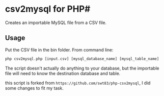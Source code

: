 # csv2mysql for PHP#

Creates an importable MySQL file from a CSV file.

## Usage ##

Put the CSV file in the bin folder.  From command line:

```php
php csv2mysql.php [input.csv] [mysql_database_name] [mysql_table_name]
```

The script doesn't actually do anything to your database, but the importable file will need to know the destination database and table.

this script is forked from `https://github.com/swt83/php-csv2mysql`, I did some changes to fit my task.